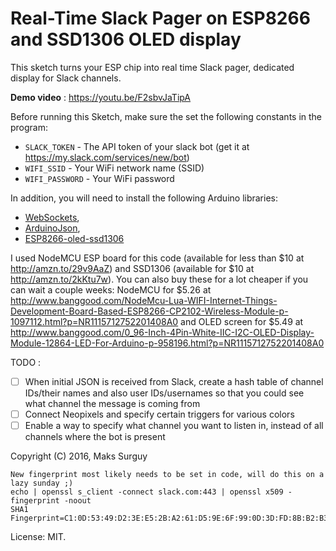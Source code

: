 # Real-Time Slack Pager on ESP8266 and SSD1306 OLED display

This sketch turns your ESP chip into real time Slack pager, dedicated display for Slack channels. 

**Demo video** : https://youtu.be/F2sbvJaTipA

Before running this Sketch, make sure the set the following constants in the program:

* `SLACK_TOKEN` - The API token of your slack bot (get it at https://my.slack.com/services/new/bot)
* `WIFI_SSID` - Your WiFi network name (SSID)
* `WIFI_PASSWORD` - Your WiFi password

In addition, you will need to install the following Arduino libraries:
- [WebSockets](https://github.com/Links2004/arduinoWebSockets), 
- [ArduinoJson](https://github.com/bblanchon/ArduinoJson),
- [ESP8266-oled-ssd1306](https://github.com/squix78/esp8266-oled-ssd1306)

I used NodeMCU ESP board for this code (available for less than $10 at http://amzn.to/29v9AaZ) and SSD1306 (available for $10 at http://amzn.to/2kKtu7w). You can also buy these for a lot cheaper if you can wait a couple weeks: NodeMCU for $5.26 at http://www.banggood.com/NodeMcu-Lua-WIFI-Internet-Things-Development-Board-Based-ESP8266-CP2102-Wireless-Module-p-1097112.html?p=NR1115712752201408A0 and OLED screen for $5.49 at http://www.banggood.com/0_96-Inch-4Pin-White-IIC-I2C-OLED-Display-Module-12864-LED-For-Arduino-p-958196.html?p=NR1115712752201408A0

TODO : 

- [ ] When initial JSON is received from Slack, create a hash table of channel IDs/their names and also user IDs/usernames so that you could see what channel the message is coming from
- [ ] Connect Neopixels and specify certain triggers for various colors
- [ ] Enable a way to specify what channel you want to listen in, instead of all channels where the bot is present

Copyright (C) 2016, Maks Surguy


```
New fingerprint most likely needs to be set in code, will do this on a lazy sunday ;)
echo | openssl s_client -connect slack.com:443 | openssl x509 -fingerprint -noout
SHA1 Fingerprint=C1:0D:53:49:D2:3E:E5:2B:A2:61:D5:9E:6F:99:0D:3D:FD:8B:B2:B3
```


License: MIT.
